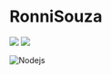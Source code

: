 # RonniSouza


<img src="{https://img.shields.io/badge/Node.js-339933?style=for-the-badge&logo=nodedotjs&logoColor=white}" />

<img src="(https://img.shields.io/badge/JavaScript-323330?style=for-the-badge&logo=javascript&logoColor=F7DF1E)" />

![Nodejs](https://img.shields.io/badge/Node.js-339933?style=for-the-badge&logo=nodedotjs&logoColor=white)
